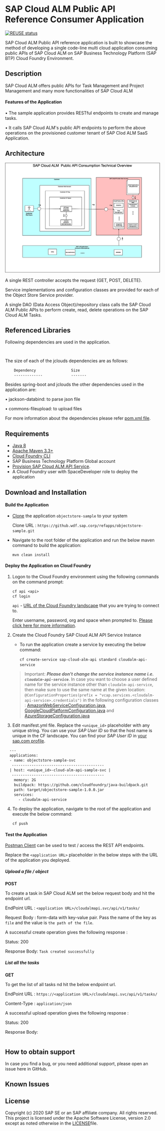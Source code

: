 # SAP Cloud ALM Public API Reference Consumer Application

[![REUSE status](https://api.reuse.software/badge/github.com/SAP-samples/cloud-objectstore-java-sample)](https://api.reuse.software/info/github.com/SAP-samples/cloud-objectstore-java-sample)

SAP Cloud ALM Public API reference application is built to showcase the method of developing a single code-line multi cloud application consuming public APIs  of SAP Cloud ALM on SAP Business Technology Platform (SAP BTP) Cloud Foundry Environment.

## Description
SAP Cloud ALM offers public APIs for Task Management and Project Management and many more functionalities of SAP Cloud ALM
#### Features of the Application

•	The sample application provides RESTful endpoints to create and manage tasks.

•	It calls SAP Cloud ALM's  public API endpoints to perform the above operations on the provisioned customer tenant of SAP Clod ALM SaaS Application. 

## Architecture

![Alt text](./documents/cloud-alm-api-sample-architecture.jpg "Architecture")

A single REST controller accepts the request (GET, POST, DELETE).

Service implementations and configuration classes are provided for each of the Object Store Service provider.  

A single DAO (Data Access Object)/repository class calls the SAP Cloud ALM Public APIs to perform create, read, delete operations on the SAP Cloud ALM Tasks. 

## Referenced Libraries
Following  dependencies are used in the application.

~~~
   
~~~
The size of each of the jclouds dependencies are as follows: 
~~~
    Dependency                Size
    -------------             -------

~~~

Besides spring-boot and jclouds the other dependencies used in the application are: 

•	jackson-databind: to parse json file

•	commons-fileupload: to upload files 

For more information about the dependencies please refer [pom.xml file](./pom.xml).


## Requirements
- [Java 8](https://www.oracle.com/technetwork/java/javase/downloads/jdk8-downloads-2133151.html)
- [Apache Maven 3.3+](https://maven.apache.org/download.cgi)
- [Cloud Foundry CLI](https://github.com/cloudfoundry/cli#downloads)
- SAP Business Technology Platform Global account
- [Provision SAP Cloud ALM API Service](https://discovery-center.cloud.sap/#/serviceCatalog/object-store-service). 
- A Cloud Foundry user with SpaceDeveloper role to deploy the application

## Download and Installation

#### Build the Application
- [Clone](https://help.github.com/articles/cloning-a-repository/) the application `objectstore-sample` to your system

   Clone URL :  `https://github.wdf.sap.corp/refapps/objectstore-sample.git`
- Navigate to the root folder of the application and run the below maven command to build the application:
  ```
  mvn clean install
  ```

#### Deploy the Application on Cloud Foundry

  1. Logon to the Cloud Foundry environment using the following commands on the command prompt:
     ```
     cf api <api>
     cf login
     ```
     `api` - [URL of the Cloud Foundry landscape](https://help.sap.com/viewer/65de2977205c403bbc107264b8eccf4b/Cloud/en-US/350356d1dc314d3199dca15bd2ab9b0e.html) that you are trying to connect to.
        
     Enter username, password, org and space when prompted to. [Please click here for more information](https://help.sap.com/viewer/65de2977205c403bbc107264b8eccf4b/Cloud/en-US/75125ef1e60e490e91eb58fe48c0f9e7.html#loio4ef907afb1254e8286882a2bdef0edf4).
    
    
  
  2. Create the Cloud Foundry SAP Cloud ALM API  Service Instance

     - To run the application create a service by executing the below command:

       `cf create-service sap-cloud-alm-api standard cloudalm-api-service`

     

      > Important: <b>*Please don't change the service instance name i.e. `cloudalm-api-service`*</b>. In case you want to choose a user defined name for the service instance other than `cloudalm-api-service`, then make sure to use the same name at the given location: `@ConfigurationProperties(prefix = "vcap.services.<cloudalm-api-service>.credentials")` in the following configuration classes : [AmazonWebServiceConfiguration.java](https://github.com/SAP-samples/cloud-objectstore-java-sample/blob/master/src/main/java/com/sap/refapps/objectstore/config/AmazonWebServiceConfiguration.java), [GoogleCloudPlatformConfiguration.java](https://github.com/SAP-samples/cloud-objectstore-java-sample/blob/master/src/main/java/com/sap/refapps/objectstore/config/GoogleCloudPlatformConfiguration.java) and [AzureStorageConfiguration.java](https://github.com/SAP-samples/cloud-objectstore-java-sample/blob/master/src/main/java/com/sap/refapps/objectstore/config/AzureStorageConfiguration.java)

  3. Edit manifest.yml file. Replace the `<unique_id>` placeholder with any unique string. You can use your *SAP User ID* so that the host name is unique in the CF landscape. You can find your *SAP User ID* in [your sap.com profile](https://people.sap.com/#personal_info).

  ~~~
    ---
    applications:
    - name: objectstore-sample-svc
     ------------------------------------------
    | host: <unique_id>-cloud-alm-api-sample-svc |
     ------------------------------------------
      memory: 2G
      buildpack: https://github.com/cloudfoundry/java-buildpack.git
      path: target/objectstore-sample-1.0.0.jar
      services:
        - cloudalm-api-service
  ~~~

  4. To deploy the application, navigate to the root of the application and execute the below command:
     ```
     cf push
     ```

#### Test the Application

[Postman Client](https://www.getpostman.com/apps) can be used to test / access the REST API endpoints.

Replace the `<application URL>` placeholder in the below steps with the URL of the application you deployed. 

##### Upload a file / object

<b>POST</b>

To create a task in SAP Cloud ALM set the below request body and hit the endpoint url.

EndPoint URL :   `<application URL>/cloudalmapi.svc/api/v1/tasks/`

Request Body : form-data with key-value pair. Pass the name of the key as `file` and the value is `the path of the file`.



A successful create operation gives the following response : 

Status: 200

Response Body: `Task created successfully`


##### List all the tasks

<b>GET</b>

To get the list of all tasks nd hit the below endpoint url.

EndPoint URL :   `https://<application URL>/cloudalmapi.svc/api/v1/tasks/`

Content-Type : `application/json`

A successful upload operation gives the following response :

Status: 200

Response Body:
~~~

~~~

## How to obtain support

In case you find a bug, or you need additional support, please open an issue here in GitHub.

## Known Issues

## License

Copyright (c) 2020 SAP SE or an SAP affiliate company. All rights reserved. This project is licensed under the Apache Software License, version 2.0 except as noted otherwise in the [LICENSE](LICENSES/Apache-2.0.txt)file.
